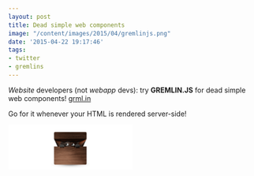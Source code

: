 ```yaml
---
layout: post
title: Dead simple web components
image: "/content/images/2015/04/gremlinjs.png"
date: '2015-04-22 19:17:46'
tags:
- twitter
- gremlins
---
```


_Website_ developers (not _webapp_ devs): try __GREMLIN.JS__ for dead simple web components!
[grml.in](http://grml.in)

Go for it whenever your HTML is rendered server-side!

<img style="width: 50%; height: auto; outline: none;" src="/content/images/2015/04/gremlinjs.png" alt="Fluffy thing in a wooden box">

